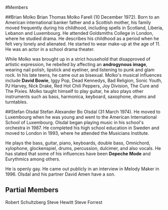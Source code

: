 #Members

##Brian Molko
Brian Thomas Molko Farell (10 December 1972). Born to an American international banker father and a Scottish mother, his family moved frequently during his childhood, including spells in Scotland, Liberia, Lebanon and Luxembourg. He attended Goldsmiths College in London, where he studied drama. He describes his childhood as a period when he felt very lonely and alienated. He started to wear make-up at the age of 11. He was an actor in a school drama theater.

While Molko was brought up in a strict household that disapproved of artistic expression, he rebelled by affecting an **androgynous image**, wearing nail polish, lipstick and eyeliner, and listening to punk and glam rock. In his late teens, he came out as bisexual. Molko's musical influences include **David Bowie**, Iggy Pop, Dead Kennedys, Bad Religion, Sonic Youth, PJ Harvey, Nick Drake, Red Hot Chili Peppers, Joy Division, The Cure and The Pixies. Molko taught himself to play guitar, he also  plays other instruments such as bass, harmonica, keyboard, saxophone, drums and turntables.

##Stefan Olsdal
Stefan Alexander Bo Olsdal (31 March 1974). He moved to Luxembourg when he was young and went to the American International School of Luxembourg. Olsdal began playing music in his school's orchestra in 1987. He completed his high school education in Sweden and moved to London in 1993, where he attended the Musicians Institute. 

He plays the bass, guitar, piano, keyboards, double bass, Omnichord, xylophone, glockenspiel, drums, percussion, dulcimer, and also vocals. He has stated that some of his influences have been **Depeche Mode** and Eurythmics among others.

He is openly gay. He came out publicly in an interview in Melody Maker in 1996. Olsdal and his partner David Amen have a son.

## Partial Members
Robert Schultzberg
Steve Hewitt
Steve Forrest
